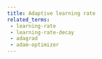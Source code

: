 ```yaml
---
title: Adaptive learning rate
related_terms:
 - learning-rate
 - learning-rate-decay
 - adagrad
 - adam-optimizer
---
```

